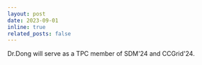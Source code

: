 ```yaml
---
layout: post
date: 2023-09-01
inline: true
related_posts: false
---
```


Dr.Dong will serve as a TPC member of SDM'24 and CCGrid'24.
